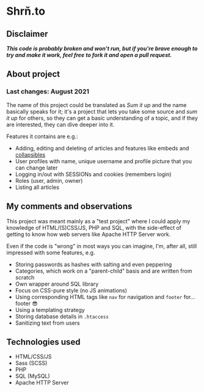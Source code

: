 # Shrň.to

## Disclaimer

***This code is probably broken and won't run, but if you're brave enough
to try and make it work, feel free to fork it and open a pull request.***

## About project

### Last changes: August 2021

The name of this project could be translated as *Sum it up* and the name
basically speaks for it; it's a project that lets you take some source and
*sum it up* for others, so they can get a basic understanding of a topic, and
if they are interested, they can dive deeper into it.

Features it contains are e.g.:

- Adding, editing and deleting of articles and features like embeds and
[collapsibles](https://www.w3schools.com/howto/howto_js_collapsible.asp)
- User profiles with name, unique username and profile picture that you can
change later
- Logging in/out with SESSIONs and cookies (remembers login)
- Roles (user, admin, owner)
- Listing all articles

## My comments and observations

This project was meant mainly as a "test project" where I could apply my
knowledge of HTML/(S)CSS/JS, PHP and SQL, with the side-effect of getting to
know how web servers like Apache HTTP Server work.

Even if the code is "wrong" in most ways you can imagine, I'm, after all,
still impressed with some features, e.g.

- Storing passwords as hashes with salting and even peppering
- Categories, which work on a "parent-child" basis and are written from scratch
- Own wrapper around SQL library
- Focus on CSS-pure style (no JS animations)
- Using corresponding HTML tags like `nav` for navigation and `footer` for... 
footer 😎
- Using a templating strategy
- Storing database details in `.htaccess`
- Sanitizing text from users

## Technologies used
- HTML/CSS/JS
- Sass (SCSS)
- PHP
- SQL (MySQL)
- Apache HTTP Server